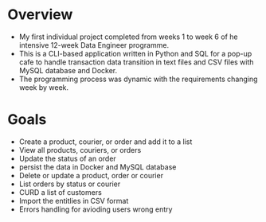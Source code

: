 # Overview
- My first individual project completed from weeks 1 to week 6 of he intensive 12-week Data Engineer programme.
- This is a CLI-based application written in Python and SQL for a pop-up cafe to handle transaction data transition in text files and CSV files with MySQL database and Docker. 
- The programming process was dynamic with the requirements changing week by week.

# Goals
- Create a product, courier, or order and add it to a list
- View all products, couriers, or orders
- Update the status of an order
- persist the data in Docker and MySQL database
- Delete or update a product, order or courier
- List orders by status or courier
- CURD a list of customers
- Import the entitlies in CSV format 
- Errors handling for avioding users wrong entry
